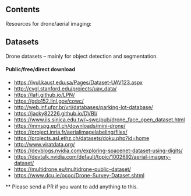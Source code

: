 Contents
--------
Resources for drone/aerial imaging: 

Datasets
-----------------
Drone datasets – mainly for object detection and segmentation.

#### Public/free/direct download 

- https://ivul.kaust.edu.sa/Pages/Dataset-UAV123.aspx
- http://cvgl.stanford.edu/projects/uav_data/ 
- https://lafi.github.io/LPN/ 
- https://gdo152.llnl.gov/cowc/ 
- http://web.inf.ufpr.br/vri/databases/parking-lot-database/ 
- https://jacky82226.github.io/DVBI/ 
- https://www.iis.sinica.edu.tw/~swc/pub/drone_face_open_dataset.html 
- https://mmspg.epfl.ch/downloads/mini-drone/ 
- https://project.inria.fr/aerialimagelabeling/files/ 
- https://projects.asl.ethz.ch/datasets/doku.php?id=home 
- http://www.viratdata.org/ 
- https://devblogs.nvidia.com/exploring-spacenet-dataset-using-digits/ 
- https://devtalk.nvidia.com/default/topic/1002692/aerial-imagery-dataset/ 
- https://multidrone.eu/multidrone-public-dataset/ 
- https://www.dcu.ie/ocoo/Drone-Survey-Dataset.shtml  


** Please send a PR if you want to add anything to this. 